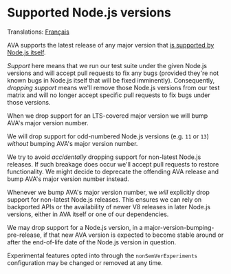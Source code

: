 # Supported Node.js versions

Translations: [Français](https://github.com/avajs/ava-docs/blob/main/fr_FR/docs/support-statement.md)

AVA supports the latest release of any major version that [is supported by Node.js itself](https://github.com/nodejs/Release#release-schedule).

*Support* here means that we run our test suite under the given Node.js versions and will accept pull requests to fix any bugs (provided they're not known bugs in Node.js itself that will be fixed imminently). Consequently, *dropping support* means we'll remove those Node.js versions from our test matrix and will no longer accept specific pull requests to fix bugs under those versions.

When we drop support for an LTS-covered major version we will bump AVA's major version number.

We will drop support for odd-numbered Node.js versions (e.g. `11` or `13`) *without* bumping AVA's major version number.

We try to avoid *accidentally* dropping support for non-latest Node.js releases. If such breakage does occur we'll accept pull requests to restore functionality. We might decide to deprecate the offending AVA release and bump AVA's major version number instead.

Whenever we bump AVA's major version number, we *will* explicitly drop support for non-latest Node.js releases. This ensures we can rely on backported APIs or the availability of newer V8 releases in later Node.js versions, either in AVA itself or one of our dependencies.

We may drop support for a Node.js version, in a major-version-bumping-pre-release, if that new AVA version is expected to become stable around or after the end-of-life date of the Node.js version in question.

Experimental features opted into through the `nonSemVerExperiments` configuration may be changed or removed at any time.
